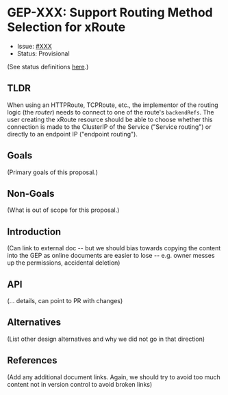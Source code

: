 # GEP-XXX: Support Routing Method Selection for xRoute

* Issue: [#XXX](https://github.com/kubernetes-sigs/gateway-api/issues/XXX)
* Status: Provisional

(See status definitions [here](overview.md#status).)

## TLDR

When using an HTTPRoute, TCPRoute, etc., the implementor of the routing logic
(the _router_) needs to connect to one of the route's `backendRefs`. The user
creating the xRoute resource should be able to choose whether this connection
is made to the ClusterIP of the Service ("Service routing") or directly to an
endpoint IP ("endpoint routing").

## Goals

(Primary goals of this proposal.)

## Non-Goals

(What is out of scope for this proposal.)

## Introduction

(Can link to external doc -- but we should bias towards copying
the content into the GEP as online documents are easier to lose
-- e.g. owner messes up the permissions, accidental deletion)

## API

(... details, can point to PR with changes)

## Alternatives

(List other design alternatives and why we did not go in that
direction)

## References

(Add any additional document links. Again, we should try to avoid
too much content not in version control to avoid broken links)
